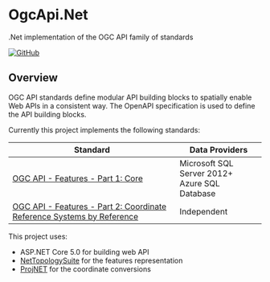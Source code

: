 # OgcApi.Net
.Net implementation of the OGC API family of standards

[![GitHub](https://img.shields.io/github/license/sam-is/OgcApi.Net)](https://github.com/sam-is/OgcApi.Net/blob/main/LICENSE)

## Overview

OGC API standards define modular API building blocks to spatially enable Web APIs in a consistent way. The OpenAPI specification is used to define the API building blocks.

Currently this project implements the following standards:

Standard | Data Providers
--- | ---
[OGC API - Features - Part 1: Core](http://www.opengis.net/doc/IS/ogcapi-features-1/1.0) | Microsoft SQL Server 2012+ <br> Azure SQL Database
[OGC API - Features - Part 2: Coordinate Reference Systems by Reference](http://www.opengis.net/doc/IS/ogcapi-features-2/1.0) | Independent 

This project uses:
- ASP.NET Core 5.0 for building web API
- [NetTopologySuite](https://github.com/NetTopologySuite/NetTopologySuite) for the features representation
- [ProjNET](https://github.com/NetTopologySuite/ProjNet4GeoAPI) for the coordinate conversions

